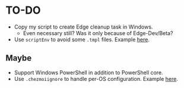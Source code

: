 # TO-DO

- Copy my script to create Edge cleanup task in Windows.
  - Even necessary still? Was it only because of Edge-Dev/Beta?
- Use `scriptEnv` to avoid some `.tmpl` files. Example [here](https://www.chezmoi.io/user-guide/use-scripts-to-perform-actions/#understand-how-scripts-work#set-environment-variables).

## Maybe

- Support Windows PowerShell in addition to PowerShell core.
- Use `.chezmoiignore` to handle per-OS configuration. Example [here](https://github.com/twpayne/dotfiles/commit/c550eddaf5d1cb2d3f105e10bfb305f370ee177c).
